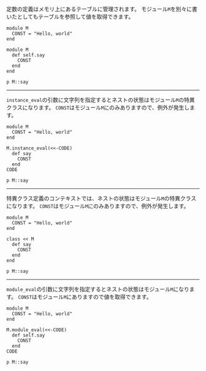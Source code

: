 定数の定義はメモリ上にあるテーブルに管理されます。
モジュール`M`を別々に書いたとしてもテーブルを参照して値を取得できます。

```
module M
  CONST = "Hello, world"
end

module M
  def self.say
    CONST
  end
end

p M::say
```

------

`instance_eval`の引数に文字列を指定するとネストの状態はモジュール`M`の特異クラスになります。
`CONST`はモジュール`M`にのみありますので、例外が発生します。

```
module M
  CONST = "Hello, world"
end

M.instance_eval(<<-CODE)
  def say
    CONST
  end
CODE

p M::say
```

------

特異クラス定義のコンテキストでは、ネストの状態はモジュール`M`の特異クラスになります。
`CONST`はモジュール`M`にのみありますので、例外が発生します。

```
module M
  CONST = "Hello, world"
end

class << M
  def say
    CONST
  end
end

p M::say
```

------

`module_eval`の引数に文字列を指定するとネストの状態はモジュール`M`になります。
`CONST`はモジュール`M`にありますので値を取得できます。

```
module M
  CONST = "Hello, world"
end

M.module_eval(<<-CODE)
  def self.say
    CONST
  end
CODE

p M::say
```
